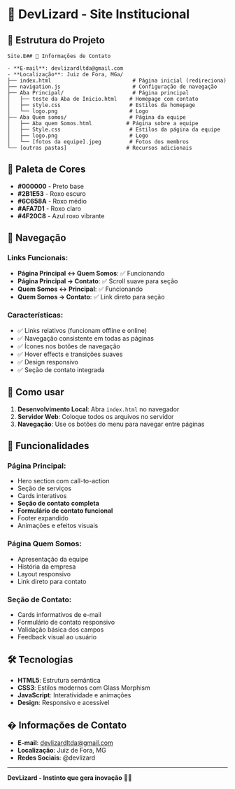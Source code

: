# 🦎 DevLizard - Site Institucional

## 📁 Estrutura do Projeto

```
Site.E## 📧 Informações de Contato

- **E-mail**: devlizardltda@gmail.com
- **Localização**: Juiz de Fora, MGa/
├── index.html                          # Página inicial (redireciona)
├── navigation.js                       # Configuração de navegação
├── Aba Principal/                      # Página principal
│   ├── teste da Aba de Inicio.html    # Homepage com contato
│   ├── style.css                      # Estilos da homepage
│   └── logo.png                       # Logo
├── Aba Quem somos/                    # Página da equipe
│   ├── Aba quem Somos.html           # Página sobre a equipe
│   ├── Style.css                      # Estilos da página da equipe
│   ├── logo.png                       # Logo
│   └── [fotos da equipe].jpeg         # Fotos dos membros
└── [outras pastas]                   # Recursos adicionais
```

## 🎨 Paleta de Cores

- **#000000** - Preto base
- **#2B1E53** - Roxo escuro
- **#6C658A** - Roxo médio  
- **#AFA7D1** - Roxo claro
- **#4F20C8** - Azul roxo vibrante

## 🔗 Navegação

### Links Funcionais:
- **Página Principal ↔ Quem Somos**: ✅ Funcionando
- **Página Principal → Contato**: ✅ Scroll suave para seção
- **Quem Somos ↔ Principal**: ✅ Funcionando
- **Quem Somos → Contato**: ✅ Link direto para seção

### Características:
- ✅ Links relativos (funcionam offline e online)
- ✅ Navegação consistente em todas as páginas
- ✅ Ícones nos botões de navegação
- ✅ Hover effects e transições suaves
- ✅ Design responsivo
- ✅ Seção de contato integrada

## 🚀 Como usar

1. **Desenvolvimento Local**: Abra `index.html` no navegador
2. **Servidor Web**: Coloque todos os arquivos no servidor
3. **Navegação**: Use os botões do menu para navegar entre páginas

## 🎯 Funcionalidades

### Página Principal:
- Hero section com call-to-action
- Seção de serviços
- Cards interativos
- **Seção de contato completa**
- **Formulário de contato funcional**
- Footer expandido
- Animações e efeitos visuais

### Página Quem Somos:
- Apresentação da equipe
- História da empresa
- Layout responsivo
- Link direto para contato

### Seção de Contato:
- Cards informativos de e-mail
- Formulário de contato responsivo
- Validação básica dos campos
- Feedback visual ao usuário

## 🛠️ Tecnologias

- **HTML5**: Estrutura semântica
- **CSS3**: Estilos modernos com Glass Morphism
- **JavaScript**: Interatividade e animações
- **Design**: Responsivo e acessível

## � Informações de Contato

- **E-mail**: devlizardltda@gmail.com
- **Localização**: Juiz de Fora, MG
- **Redes Sociais**: @devlizard

---

**DevLizard - Instinto que gera inovação** 🦎✨
